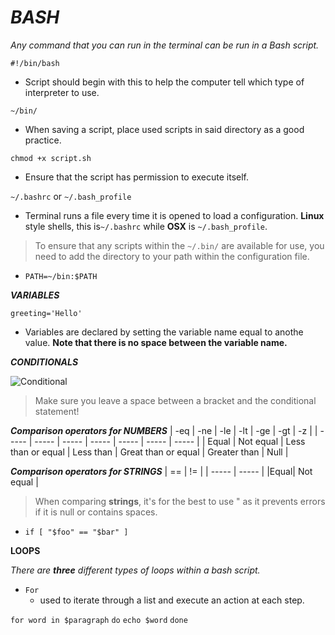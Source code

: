 # _BASH_
_Any command that you can run in the terminal can be run in a Bash script._

`#!/bin/bash`
 - Script should begin with this to help the computer tell which type of interpreter to use. 

`~/bin/`
- When saving a script, place used scripts in said directory as a good practice. 

`chmod +x script.sh`
- Ensure that the script has permission to execute itself. 

`~/.bashrc` or `~/.bash_profile`
- Terminal runs a file every time it is opened to load a configuration. **Linux** style shells, this is`~/.bashrc` while **OSX** is `~/.bash_profile`.

> To ensure that any scripts within the `~/.bin/` are available for use, you need to add the directory to your path within the configuration file. 
- `PATH=~/bin:$PATH`

**_VARIABLES_**

`greeting='Hello'`
- Variables are declared by setting the variable name equal to anothe value. **Note that there is no space between the variable name.**

**_CONDITIONALS_**

![Conditional](https://www.dezlearn.com/wp-content/uploads/2021/03/B3.jpg)

> Make sure you leave a space between a bracket and the conditional statement!

**_Comparison operators for NUMBERS_**
| -eq | -ne | -le | -lt | -ge | -gt | -z |
| ----- | ----- | ----- | ----- | ----- | ----- | ----- |
| Equal | Not equal | Less than or equal | Less than | Great than or equal | Greater than | Null |

**_Comparison operators for STRINGS_**
| == | != |
| ----- | ----- |
|Equal| Not equal |

> When comparing **strings**, it's for the best to use " as it prevents errors if it is null or contains spaces. 
- `if [ "$foo" == "$bar" ]`

**LOOPS**

_There are **three** different types of loops within a bash script._

- `For`
  - used to iterate through a list and execute an action at each step.

`for word in $paragraph`
`do`
`echo $word`
`done`




































